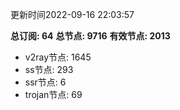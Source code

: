 更新时间2022-09-16 22:03:57

**总订阅: 64**
**总节点: 9716**
**有效节点: 2013**
- v2ray节点: 1645
- ss节点: 293
- ssr节点: 6
- trojan节点: 69
